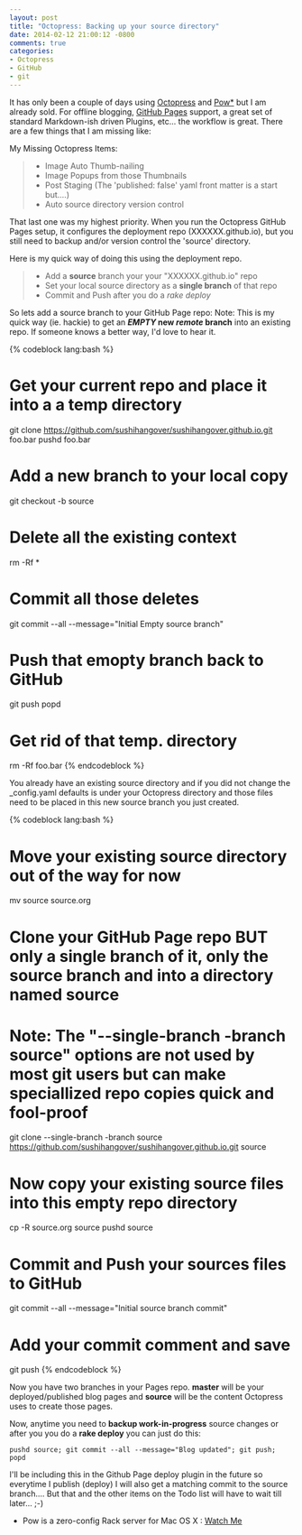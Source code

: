 ```yaml
---
layout: post
title: "Octopress: Backing up your source directory"
date: 2014-02-12 21:00:12 -0800
comments: true
categories: 
- Octopress
- GitHub
- git
---
```

It has only been a couple of days using [Octopress](http://octopress.org) and [Pow*](http://pow.cx) but I am already sold. For offline blogging, [GitHub Pages](http://pages.github.com) support, a great set of standard Markdown-ish driven Plugins, etc... the workflow is great. There are a few things that I am missing like:

My Missing Octopress Items:
> * Image Auto Thumb-nailing
> * Image Popups from those Thumbnails
> * Post Staging (The 'published: false' yaml front matter is a start but....)
> * Auto source directory version control

That last one was my highest priority. When you run the Octopress GitHub Pages setup, it configures the deployment repo (XXXXXX.github.io), but you still need to backup and/or version control the 'source' directory.

Here is my quick way of doing this using the deployment repo.

> * Add a **source** branch your your "XXXXXX.github.io" repo
> * Set your local source directory as a **single branch** of that repo
> * Commit and Push after you do a *rake deploy*

So lets add a source branch to your GitHub Page repo:
		Note: This is my quick way (ie. hackie) to get an ***EMPTY* new *remote* branch** into an existing repo. If someone knows a better way, I'd love to hear it.

{% codeblock lang:bash %}
# Get your current repo and place it into a a temp directory
git clone https://github.com/sushihangover/sushihangover.github.io.git foo.bar
pushd foo.bar
# Add a new branch to your local copy
git checkout -b source
# Delete all the existing context
rm -Rf *
# Commit all those deletes
git commit --all --message="Initial Empty source branch"
# Push that emopty branch back to GitHub
git push 
popd
# Get rid of that temp. directory
rm -Rf foo.bar
{% endcodeblock %}

You already have an existing source directory and if you did not change the _config.yaml defaults is under your Octopress directory and those files need to be placed in this new source branch you just created.

{% codeblock lang:bash %}
# Move your existing source directory out of the way for now
mv source source.org
# Clone your GitHub Page repo BUT only a single branch of it, only the source branch and into a directory named source
# Note: The "--single-branch -branch source" options are not used by most git users but can make speciallized repo copies quick and fool-proof
git clone --single-branch -branch source https://github.com/sushihangover/sushihangover.github.io.git source
# Now copy your existing source files into this empty repo directory
cp -R source.org source
pushd source
# Commit and Push your sources files to GitHub
git commit --all --message="Initial source branch commit"
# Add your commit comment and save
git push
{% endcodeblock %}

Now you have two branches in your Pages repo. **master** will be your deployed/published blog pages and **source** will be the content Octopress uses to create those pages.

Now, anytime you need to **backup work-in-progress** source changes or after you you do a **rake deploy** you can just do this:
```
pushd source; git commit --all --message="Blog updated"; git push; popd
```
I'll be including this in the Github Page deploy plugin in the future so everytime I publish (deploy) I will also get a matching commit to the source branch.... But that and the other items on the Todo list will have to wait till later... ;-) 

* Pow is a zero-config Rack server for Mac OS X : [Watch Me](http://get.pow.cx/media/screencast.mov)

